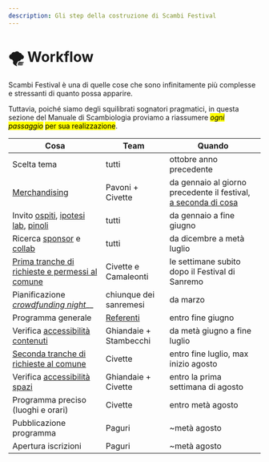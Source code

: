 ```yaml
---
description: Gli step della costruzione di Scambi Festival
---
```


# 🌪 Workflow

Scambi Festival è una di quelle cose che sono infinitamente più complesse e stressanti di quanto possa apparire.

Tuttavia, poiché siamo degli squilibrati sognatori pragmatici, in questa sezione del Manuale di Scambiologia proviamo a riassumere _<mark style="background-color:yellow;">ogni passaggio</mark>_ <mark style="background-color:yellow;"></mark><mark style="background-color:yellow;">per sua realizzazione</mark>.

| Cosa                                                                                            | Team                            | Quando                                                                                  |
| ----------------------------------------------------------------------------------------------- | ------------------------------- | --------------------------------------------------------------------------------------- |
| Scelta tema                                                                                     | tutti                           | ottobre anno precedente                                                                 |
| [Merchandising](merchandising/)                                                                 | Pavoni + Civette                | da gennaio al giorno precedente il festival, [a seconda di cosa](merchandising/#timing) |
| Invito [ospiti](relazioni/), [ipotesi lab](format/lab.md), [pinoli](format/pinoli.md)           | tutti                           | da gennaio a fine giugno                                                                |
| Ricerca [sponsor](palanche/sponsor.md) e [collab](relazioni/)                                   | tutti                           | da dicembre a metà luglio                                                               |
| [Prima tranche di richieste e permessi al comune](relazioni/comune-di-sanremo.md#prima-tranche) | Civette e Camaleonti            | le settimane subito dopo il Festival di Sanremo                                         |
| Pianificazione [_crowdfunding night_](eventi-minori/crowdfunding-night/#tempistiche)__          | chiunque dei sanremesi          | da marzo                                                                                |
| Programma generale                                                                              | [Referenti](staff/referente.md) | entro fine giugno                                                                       |
| Verifica [accessibilità contenuti](Accessibilita.md#contenuti)                                  | Ghiandaie + Stambecchi          | da metà giugno a fine luglio                                                            |
| [Seconda tranche di richieste al comune](relazioni/comune-di-sanremo.md#seconda-tranche)        | Civette                         | entro fine luglio, max inizio agosto                                                    |
| Verifica [accessibilità spazi](Accessibilita.md#spazi)                                          | Ghiandaie + Civette             | entro la prima settimana di agosto                                                      |
| Programma preciso (luoghi e orari)                                                              | Civette                         | entro metà agosto                                                                       |
| Pubblicazione programma                                                                         | Paguri                          | \~metà agosto                                                                           |
| Apertura iscrizioni                                                                             | Paguri                          | \~metà agosto                                                                           |
